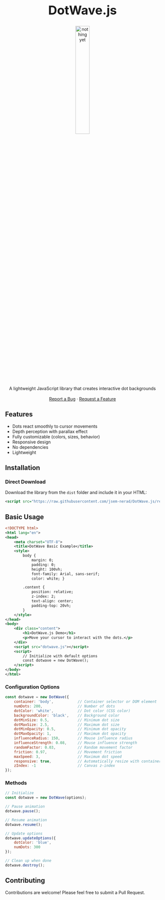 <h1 align="center" style="font-size: 40px">DotWave.js</h1>


  <p align="center">
    <img src="nothing yet" style="width: 30%; height: auto;" alt="nothing yet">
    <br />
    A lightweight JavaScript library that creates interactive dot backgrounds
    <br />
    <br />
    <a href="https://github.com/jsem-nerad/DotWave.js/issues/new?labels=bug&template=bug-report---.md">Report a Bug</a>
    ·
    <a href="https://github.com/jsem-nerad/DotWave.js/issues/new?labels=enhancement&template=feature-request---.md">Request a Feature</a>
  </p>
</div>



<!-- TABLE OF CONTENTS 
<details>
  <summary>Table of Contents</summary>
  <ol>
    <li><a href="#about">About</a></li>
    <li>
      <a href="#features">Features</a>
    </li>
    <li>
      <a href="#installation">Installation</a>
    </li>
    <li><a href="#supported-devices">Supported devices</a></li>
    <li><a href="#usage">Usage</a></li>
    <li><a href="#to-do">To-Do</a></li>
    <li><a href="#license">License</a></li>
  </ol>
</details> -->





## Features

- Dots react smoothly to cursor movements
- Depth perception with parallax effect
- Fully customizable (colors, sizes, behavior)
- Responsive design
- No dependencies
- Lightweight 

## Installation

### Direct Download
Download the library from the `dist` folder and include it in your HTML:
```xml
<script src="https://raw.githubusercontent.com/jsem-nerad/DotWave.js/refs/heads/main/src/dotwave.js"></script>
```

## Basic Usage
```xml
<!DOCTYPE html> 
<html lang="en"> 
<head> 
    <meta charset="UTF-8"> 
    <title>DotWave Basic Example</title> 
    <style> 
        body { 
            margin: 0; 
            padding: 0; 
            height: 100vh; 
            font-family: Arial, sans-serif; 
            color: white; }

        .content {
            position: relative;
            z-index: 2;
            text-align: center;
            padding-top: 20vh;
        }
    </style>
</head> 
<body> 
    <div class="content"> 
        <h1>DotWave.js Demo</h1> 
        <p>Move your cursor to interact with the dots.</p> 
    </div>
    <script src="dotwave.js"></script>
    <script>
        // Initialize with default options
        const dotwave = new DotWave();
    </script>
</body> 
</html> 
```

### Configuration Options


```JavaScript
const dotwave = new DotWave({
    container: 'body',           // Container selector or DOM element
    numDots: 200,                // Number of dots
    dotColor: 'white',           // Dot color (CSS color)
    backgroundColor: 'black',    // Background color
    dotMinSize: 0.5,             // Minimum dot size
    dotMaxSize: 2.5,             // Maximum dot size
    dotMinOpacity: 0.5,          // Minimum dot opacity
    dotMaxOpacity: 1,            // Maximum dot opacity
    influenceRadius: 150,        // Mouse influence radius
    influenceStrength: 0.08,     // Mouse influence strength
    randomFactor: 0.03,          // Random movement factor
    friction: 0.97,              // Movement friction
    maxSpeed: 3,                 // Maximum dot speed
    responsive: true,            // Automatically resize with container
    zIndex: -1                   // Canvas z-index
});
```

### Methods
```JavaScript
// Initialize
const dotwave = new DotWave(options);

// Pause animation
dotwave.pause();

// Resume animation
dotwave.resume();

// Update options
dotwave.updateOptions({
    dotColor: 'blue',
    numDots: 300
});

// Clean up when done
dotwave.destroy();
```



## Contributing
Contributions are welcome! Please feel free to submit a Pull Request.